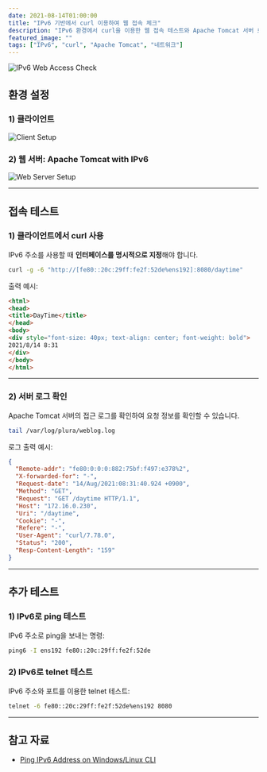 ```yaml
---
date: 2021-08-14T01:00:00
title: "IPv6 기반에서 curl 이용하여 웹 접속 체크"
description: "IPv6 환경에서 curl을 이용한 웹 접속 테스트와 Apache Tomcat 서버 로그 확인 방법"
featured_image: ""
tags: ["IPv6", "curl", "Apache Tomcat", "네트워크"]
---
```


![IPv6 Web Access Check](https://github.com/user-attachments/assets/99bea80c-7c98-4748-923a-16d1fac782db)

## 환경 설정

### 1) 클라이언트

![Client Setup](https://github.com/user-attachments/assets/13e531c9-31c0-4ca8-86b3-af23cffec45b)

### 2) 웹 서버: Apache Tomcat with IPv6

![Web Server Setup](https://github.com/user-attachments/assets/77bb2979-9f47-48d4-aedc-e21bf4abff59)

---

## 접속 테스트

### 1) 클라이언트에서 curl 사용

IPv6 주소를 사용할 때 **인터페이스를 명시적으로 지정**해야 합니다.

```bash
curl -g -6 "http://[fe80::20c:29ff:fe2f:52de%ens192]:8080/daytime"
```

출력 예시:

```html
<html>
<head>
<title>DayTime</title>
</head>
<body>
<div style="font-size: 40px; text-align: center; font-weight: bold">
2021/8/14 8:31
</div>
</body>
</html>
```

---

### 2) 서버 로그 확인

Apache Tomcat 서버의 접근 로그를 확인하여 요청 정보를 확인할 수 있습니다.

```bash
tail /var/log/plura/weblog.log
```

로그 출력 예시:

```json
{
  "Remote-addr": "fe80:0:0:0:882:75bf:f497:e378%2",
  "X-forwarded-for": "-",
  "Request-date": "14/Aug/2021:08:31:40.924 +0900",
  "Method": "GET",
  "Request": "GET /daytime HTTP/1.1",
  "Host": "172.16.0.230",
  "Uri": "/daytime",
  "Cookie": "-",
  "Refere": "-",
  "User-Agent": "curl/7.78.0",
  "Status": "200",
  "Resp-Content-Length": "159"
}
```

---

## 추가 테스트

### 1) IPv6로 ping 테스트

IPv6 주소로 ping을 보내는 명령:

```bash
ping6 -I ens192 fe80::20c:29ff:fe2f:52de
```

### 2) IPv6로 telnet 테스트

IPv6 주소와 포트를 이용한 telnet 테스트:

```bash
telnet -6 fe80::20c:29ff:fe2f:52de%ens192 8080
```

---

## 참고 자료

- [Ping IPv6 Address on Windows/Linux CLI](https://linoxide.com/ping-ipv6-address-windows-linux-cli/)
